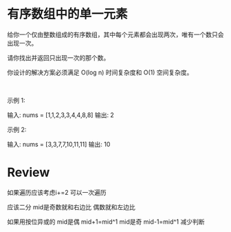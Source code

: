 # 有序数组中的单一元素
给你一个仅由整数组成的有序数组，其中每个元素都会出现两次，唯有一个数只会出现一次。

请你找出并返回只出现一次的那个数。

你设计的解决方案必须满足 O(log n) 时间复杂度和 O(1) 空间复杂度。

 

示例 1:

输入: nums = [1,1,2,3,3,4,4,8,8]
输出: 2


示例 2:

输入: nums =  [3,3,7,7,10,11,11]
输出: 10

# Review
如果遍历应该考虑i+=2 可以一次遍历

应该二分
mid是奇数就和右边比
偶数就和左边比

如果用按位异或的
mid是偶 mid+1=mid^1
mid是奇 mid-1=mid^1
减少判断
